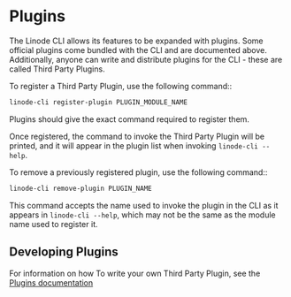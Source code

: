 # Plugins

The Linode CLI allows its features to be expanded with plugins.  Some official
plugins come bundled with the CLI and are documented above.  Additionally, anyone
can write and distribute plugins for the CLI - these are called Third Party Plugins.

To register a Third Party Plugin, use the following command::
```bash
linode-cli register-plugin PLUGIN_MODULE_NAME
```

Plugins should give the exact command required to register them.

Once registered, the command to invoke the Third Party Plugin will be printed, and
it will appear in the plugin list when invoking `linode-cli --help`.

To remove a previously registered plugin, use the following command::
```bash
linode-cli remove-plugin PLUGIN_NAME
```

This command accepts the name used to invoke the plugin in the CLI as it appears
in `linode-cli --help`, which may not be the same as the module name used to
register it.

## Developing Plugins

For information on how To write your own Third Party Plugin, see the [Plugins documentation](https://github.com/linode/linode-cli/blob/main/linodecli/plugins/README.md)
